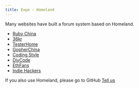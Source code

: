 ```yaml
---
title: Expo - Homeland
---
```


Many websites have built a forum system based on Homeland.

- [Ruby China](https://ruby-china.org)
- [36kr](http://36kr.com)
- [TesterHome](https://testerhome.com)
- [GopherChina](https://gocn.vip)
- [Coding Style](https://codingstyle.cn)
- [DiyCode](http://www.diycode.cc)
- [EthFans](http://ethfans.org)
- [Indie Hackers](https://indiehackers.net)

If you also use Homeland, please go to GitHub <a href="https://github.com/ruby-china/gethomeland.com/issues/new" target="_blank" class="btn btn-primary">Tell us</a>
